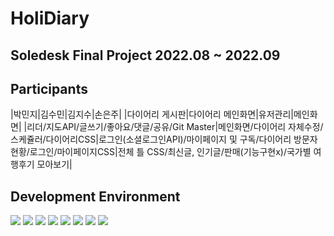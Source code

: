 # HoliDiary
## Soledesk Final Project 2022.08 ~ 2022.09
## Participants
|박민지|김수민|김지수|손은주|
|다이어리 게시판|다이어리 메인화면|유저관리|메인화면|
|리더/지도API/글쓰기/좋아요/댓글/공유/Git Master|메인화면/다이어리 자체수정/스케쥴러/다이어리CSS|로그인(소셜로그인API)/마이페이지 및 구독/다이어리 방문자 현황/로그인/마이페이지CSS|전체 틀 CSS/최신글, 인기글/판매(기능구현x)/국가별 여행후기 모아보기|
## Development Environment
<img src="https://img.shields.io/badge/Oralce-F80000?style=flat-square&logo=Oracle&logoColor=white"/> <img src="https://img.shields.io/badge/Eclipse IDE-2C2255?style=flat-square&logo=Eclipse IDE&logoColor=white"/> <img src="https://img.shields.io/badge/Apache Tomcat-F8DC75?style=flat-square&logo=Apache Tomcat&logoColor=black"/> <img src="https://img.shields.io/badge/HTML5-E34F26?style=flat-square&logo=HTML5&logoColor=black"/> <img src="https://img.shields.io/badge/CSS3-F43059?style=flat-square&logo=CSS3&logoColor=black"/> <img src="https://img.shields.io/badge/JavaScript-F7DF1E?style=flat-square&logo=JavaScript&logoColor=black"/> <img src="https://img.shields.io/badge/GitHub-181717?style=flat-square&logo=GitHub&logoColor=white"/> <img src="https://img.shields.io/badge/Sourcetree-0052CC?style=flat-square&logo=Sourcetree&logoColor=white"/>
